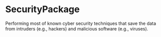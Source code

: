 # SecurityPackage
Performing most of known cyber security techniques that save the data from intruders (e.g., hackers) and malicious software (e.g., viruses). 
